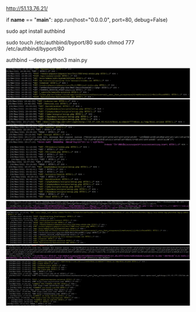 http://51.13.76.21/

if __name__ == "__main__":
    app.run(host="0.0.0.0", port=80, debug=False)
    
sudo apt install authbind
 
sudo touch /etc/authbind/byport/80
sudo chmod 777 /etc/authbind/byport/80

authbind --deep python3 main.py


![Image alt](https://github.com/kolyasalubov/Lv-568.2.PythonCore/raw/serhiiburnashov/project/serhiiburnashov/consol_img/1.JPG)
![Image alt](https://github.com/kolyasalubov/Lv-568.2.PythonCore/raw/serhiiburnashov/project/serhiiburnashov/consol_img/2.JPG)
![Image alt](https://github.com/kolyasalubov/Lv-568.2.PythonCore/raw/serhiiburnashov/project/serhiiburnashov/consol_img/3.JPG)
![Image alt](https://github.com/kolyasalubov/Lv-568.2.PythonCore/raw/serhiiburnashov/project/serhiiburnashov/consol_img/4.JPG)
![Image alt](https://github.com/kolyasalubov/Lv-568.2.PythonCore/raw/serhiiburnashov/project/serhiiburnashov/consol_img/5.JPG)
![Image alt](https://github.com/kolyasalubov/Lv-568.2.PythonCore/raw/serhiiburnashov/project/serhiiburnashov/consol_img/6.JPG)
![Image alt](https://github.com/kolyasalubov/Lv-568.2.PythonCore/raw/serhiiburnashov/project/serhiiburnashov/consol_img/7.JPG)
